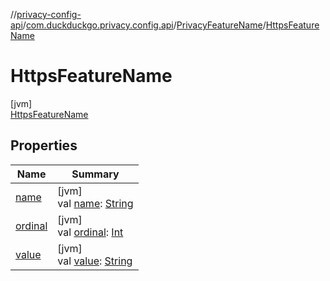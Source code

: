 //[privacy-config-api](../../../../index.md)/[com.duckduckgo.privacy.config.api](../../index.md)/[PrivacyFeatureName](../index.md)/[HttpsFeatureName](index.md)

# HttpsFeatureName

[jvm]\
[HttpsFeatureName](index.md)

## Properties

| Name | Summary |
|---|---|
| [name](../-user-agent-feature-name/index.md#-372974862%2FProperties%2F-1427476829) | [jvm]<br>val [name](../-user-agent-feature-name/index.md#-372974862%2FProperties%2F-1427476829): [String](https://kotlinlang.org/api/latest/jvm/stdlib/kotlin/-string/index.html) |
| [ordinal](../-user-agent-feature-name/index.md#-739389684%2FProperties%2F-1427476829) | [jvm]<br>val [ordinal](../-user-agent-feature-name/index.md#-739389684%2FProperties%2F-1427476829): [Int](https://kotlinlang.org/api/latest/jvm/stdlib/kotlin/-int/index.html) |
| [value](../value.md) | [jvm]<br>val [value](../value.md): [String](https://kotlinlang.org/api/latest/jvm/stdlib/kotlin/-string/index.html) |

